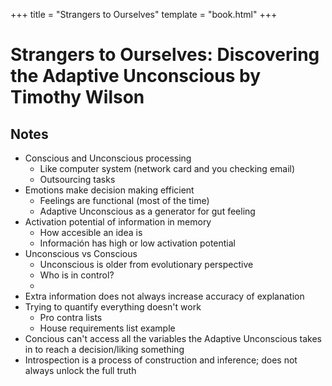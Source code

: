 +++
title = "Strangers to Ourselves"
template = "book.html"
+++

# Strangers to Ourselves: Discovering the Adaptive Unconscious by Timothy Wilson

## Notes

- Conscious and Unconscious processing
  - Like computer system (network card and you checking email)
  - Outsourcing tasks
- Emotions make decision making efficient
  - Feelings are functional (most of the time)
  - Adaptive Unconscious as a generator for gut feeling
- Activation potential of information in memory
  - How accesible an idea is
  - Información has high or low activation potential
- Unconscious vs Conscious
  - Unconscious is older from evolutionary perspective
  - Who is in control?
  -
- Extra information does not always increase accuracy of explanation
- Trying to quantify everything doesn't work
  - Pro contra lists
  - House requirements list example
- Concious can't access all the variables the Adaptive Unconscious takes in to
  reach a decision/liking something
- Introspection is a process of construction and inference; does not always
  unlock the full truth
